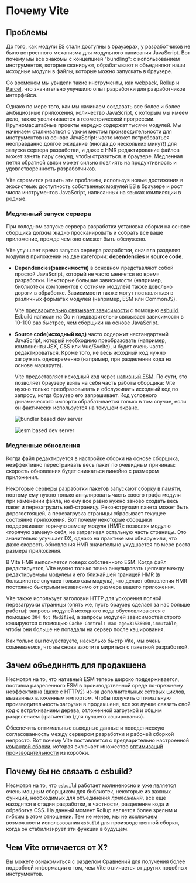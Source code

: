 # Почему Vite

## Проблемы

До того, как модули ES стали доступны в браузерах, у разработчиков не было встроенного механизма для модульного написания JavaScript. Вот почему мы все знакомы с концепцией "bundling": с использованием инструментов, которые сканируют, обрабатывают и объединяют наши исходные модули в файлы, которые можно запускать в браузере.

Со временем мы увидели такие инструменты, как [webpack](https://webpack.js.org/), [Rollup](https://rollupjs.org) и [Parcel](https://parceljs.org/), что значительно улучшило опыт разработки для разработчиков интерфейса.

Однако по мере того, как мы начинаем создавать все более и более амбициозные приложения, количество JavaScript, с которым мы имеем дело, также увеличивается в геометрической прогрессии. Крупномасштабные проекты нередко содержат тысячи модулей. Мы начинаем сталкиваться с узким местом производительности для инструментов на основе JavaScript: часто может потребоваться неоправданно долгое ожидание (иногда до нескольких минут!) для запуска сервера разработки, и даже с HMR редактирование файлов может занять пару секунд, чтобы отразиться. в браузере. Медленная петля обратной связи может сильно повлиять на продуктивность и удовлетворенность разработчиков.

Vite стремится решить эти проблемы, используя новые достижения в экосистеме: доступность собственных модулей ES в браузере и рост числа инструментов JavaScript, написанных на языках компиляции в родные.

### Медленный запуск сервера

При холодном запуске сервера разработки установка сборки на основе сборщика должна жадно просканировать и собрать все ваше приложение, прежде чем оно сможет быть обслужено.

Vite улучшает время запуска сервера разработки, сначала разделяя модули в приложении на две категории: **dependencies** и **source code**.

- **Dependencies(зависимости)** в основном представляют собой простой JavaScript, который не часто меняется во время разработки. Некоторые большие зависимости (например, библиотеки компонентов с сотнями модулей) также довольно дороги в обработке. Зависимости также могут поставляться в различных форматах модулей (например, ESM или CommonJS).

  Vite [предварительно связывает зависимости](./dep-pre-bundling) с помощью [esbuild](https://esbuild.github.io/). Esbuild написан на Go и предварительно связывает зависимости в 10-100 раз быстрее, чем сборщики на основе JavaScript.

- **Source code(исходный код)** часто содержит нестандартный JavaScript, который необходимо преобразовать (например, компоненты JSX, CSS или Vue/Svelte), и будет очень часто редактироваться. Кроме того, не весь исходный код нужно загружать одновременно (например, при разделении кода на основе маршрута).

  Vite предоставляет исходный код через [нативный ESM](https://developer.mozilla.org/en-US/docs/Web/JavaScript/Guide/Modules). По сути, это позволяет браузеру взять на себя часть работы сборщика: Vite нужно только преобразовывать и обслуживать исходный код по запросу, когда браузер его запрашивает. Код условного динамического импорта обрабатывается только в том случае, если он фактически используется на текущем экране.

  ![bundler based dev server](/images/bundler.png)

  ![esm based dev server](/images/esm.png)

### Медленные обновления

Когда файл редактируется в настройке сборки на основе сборщика, неэффективно перестраивать весь пакет по очевидным причинам: скорость обновления будет снижаться линейно с размером приложения.

Некоторые серверы разработки пакетов запускают сборку в памяти, поэтому ему нужно только аннулировать часть своего графа модуля при изменении файла, но ему все равно нужно заново создать весь пакет и перезагрузить веб-страницу. Реконструкция пакета может быть дорогостоящей, а перезагрузка страницы сбрасывает текущее состояние приложения. Вот почему некоторые сборщики поддерживают горячую замену модуля (HMR): позволяя модулю «горячую замену» себя, не затрагивая остальную часть страницы. Это значительно улучшает DX, однако на практике мы обнаружили, что даже скорость обновления HMR значительно ухудшается по мере роста размера приложения.

В Vite HMR выполняется поверх собственного ESM. Когда файл редактируется, Vite нужно только точно аннулировать цепочку между редактируемым модулем и его ближайшей границей HMR (в большинстве случаев только сам модуль), что делает обновления HMR постоянно быстрыми независимо от размера вашего приложения.

Vite также использует заголовки HTTP для ускорения полной перезагрузки страницы (опять же, пусть браузер сделает за нас больше работы): запросы модулей исходного кода обусловливаются с помощью `304 Not Modified`, а запросы модулей зависимостей строго кэшируются с помощью `Cache-Control: max-age=31536000,immutable`, чтобы они больше не попадали на сервер после кэширования.

Как только вы почувствуете, насколько быстр Vite, мы очень сомневаемся, что вы снова захотите мириться с пакетной разработкой.

## Зачем объединять для продакшена

Несмотря на то, что нативный ESM теперь широко поддерживается, поставка разделенного ESM в производственной среде по-прежнему неэффективна (даже с HTTP/2) из-за дополнительных сетевых циклов, вызванных вложенным импортом. Чтобы получить оптимальную производительность загрузки в продакшене, все же лучше связать свой код с встряхиванием дерева, отложенной загрузкой и общим разделением фрагментов (для лучшего кэширования).

Обеспечить оптимальные выходные данные и поведенческую согласованность между сервером разработки и рабочей сборкой непросто. Вот почему Vite поставляется с предварительно настроенной [командой сборки](./build), которая включает множество [оптимизаций производительности](./features#build-optimizations) из коробки.

## Почему бы не связать с esbuild?

Несмотря на то, что `esbuild` работает молниеносно и уже является очень мощным сборщиком для библиотек, некоторые из важных функций, необходимых для объединения _приложений_, все еще находятся в стадии разработки, в частности, разделение кода и обработка CSS. На данный момент Rollup является более зрелым и гибким в этом отношении. Тем не менее, мы не исключаем возможности использования `esbuild` для производственной сборки, когда он стабилизирует эти функции в будущем.

## Чем Vite отличается от X?

Вы можете ознакомиться с разделом [Сравнений](./comparisons) для получения более подробной информации о том, чем Vite отличается от других подобных инструментов.
